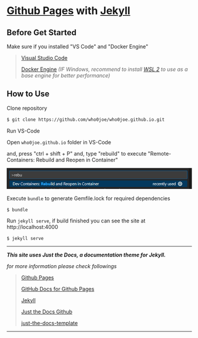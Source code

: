 # [Github Pages] with [Jekyll]


## Before Get Started

Make sure if you installed "VS Code" and "Docker Engine"

> [Visual Studio Code]
>
> [Docker Engine] *(IF Windows, recommend to install [WSL 2] to use as a base engine for better performance)*



## How to Use

Clone repository
```bash
$ git clone https://github.com/who0joe/who0joe.github.io.git
```

Run VS-Code 

Open `who0joe.github.io` folder in VS-Code

and, press "ctrl + shift + P" and, type "rebuild" to execute "Remote-Containers: Rebuild and Reopen in Container"

![](images/run_devcontianer.png)


Execute `bundle` to generate Gemfile.lock for required dependencies
```
$ bundle
```

Run `jekyll serve`, if build finished you can see the site at http://localhost:4000
```
$ jekyll serve
```



---

***This site uses Just the Docs, a documentation theme for Jekyll.*** 

*for more information please check followings*

> [Github Pages]
>
> [GitHub Docs for Github Pages]
>
> [Jekyll]
>
> [Just the Docs Github]
>
> [just-the-docs-template]


---
[Visual Studio Code]: https://code.visualstudio.com/
[Docker Engine]: https://www.docker.com/products/docker-desktop/
[WSL 2]: https://learn.microsoft.com/ko-kr/windows/wsl/install

[devcontainer]: https://containers.dev/
[Github Pages]: https://pages.github.com/
[GitHub Docs for Github Pages]: https://docs.github.com/en/pages
[Jekyll]: https://jekyllrb.com
[Just the Docs]: https://just-the-docs.github.io/just-the-docs/
[Just the Docs Github]: https://github.com/just-the-docs/just-the-docs
[just-the-docs-template]: https://github.com/just-the-docs/just-the-docs-template/generate


